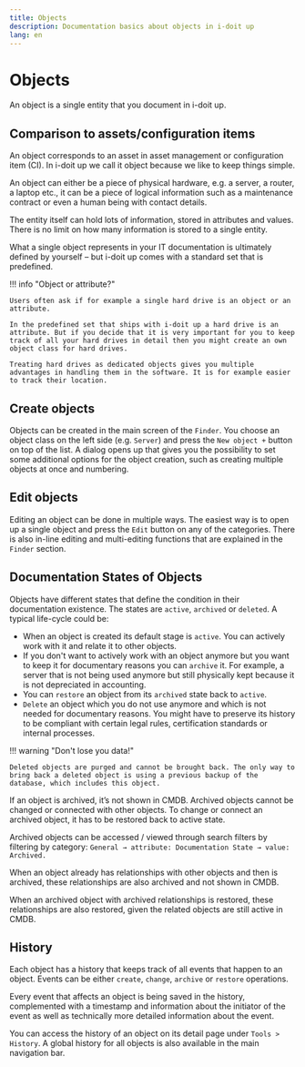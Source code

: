 ```yaml
---
title: Objects
description: Documentation basics about objects in i-doit up
lang: en
---
```


# Objects

An object is a single entity that you document in i-doit up.

## Comparison to assets/configuration items

An object corresponds to an asset in asset management or configuration item (CI). In i-doit up we call it object because we like to keep things simple.

An object can either be a piece of physical hardware, e.g. a server, a router, a laptop etc., it can be a piece of logical information such as a maintenance contract or even a human being with contact details.

The entity itself can hold lots of information, stored in attributes and values. There is no limit on how many information is stored to a single entity.

What a single object represents in your IT documentation is ultimately defined by yourself – but i-doit up comes with a standard set that is predefined.

!!! info "Object or attribute?"

    Users often ask if for example a single hard drive is an object or an attribute.

    In the predefined set that ships with i-doit up a hard drive is an attribute. But if you decide that it is very important for you to keep track of all your hard drives in detail then you might create an own object class for hard drives.

    Treating hard drives as dedicated objects gives you multiple advantages in handling them in the software. It is for example easier to track their location.

## Create objects

Objects can be created in the main screen of the `Finder`. You choose an object class on the left side (e.g. `Server`) and press the `New object +` button on top of the list. A dialog opens up that gives you the possibility to set some additional options for the object creation, such as creating multiple objects at once and numbering.

## Edit objects

Editing an object can be done in multiple ways. The easiest way is to open up a single object and press the `Edit` button on any of the categories. There is also in-line editing and multi-editing functions that are explained in the `Finder` section.

## Documentation States of Objects

Objects have different states that define the condition in their documentation existence. The states are `active`, `archived` or `deleted`. A typical life-cycle could be:

-   When an object is created its default stage is `active`. You can actively work with it and relate it to other objects.
-   If you don't want to actively work with an object anymore but you want to keep it for documentary reasons you can `archive` it. For example, a server that is not being used anymore but still physically kept because it is not depreciated in accounting.
-   You can `restore` an object from its `archived` state back to `active`.
-   `Delete` an object which you do not use anymore and which is not needed for documentary reasons. You might have to preserve its history to be compliant with certain legal rules, certification standards or internal processes.

!!! warning "Don't lose you data!"

    Deleted objects are purged and cannot be brought back. The only way to bring back a deleted object is using a previous backup of the database, which includes this object.

If an object is archived, it’s not shown in CMDB. Archived objects cannot be changed or connected with other objects. To change or connect an archived object, it has to be restored back to active state.

Archived objects can be accessed / viewed through search filters by filtering by category: `General → attribute: Documentation State → value: Archived.`

When an object already has relationships with other objects and then is archived, these relationships are also archived and not shown in CMDB.

When an archived object with archived relationships is restored, these relationships are also restored, given the related objects are still active in CMDB.

## History

Each object has a history that keeps track of all events that happen to an object. Events can be either `create`, `change`, `archive` or `restore` operations.

Every event that affects an object is being saved in the history, complemented with a timestamp and information about the initiator of the event as well as technically more detailed information about the event.

You can access the history of an object on its detail page under `Tools > History`. A global history for all objects is also available in the main navigation bar.
